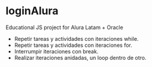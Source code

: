 # loginAlura
Educational JS project for Alura Latam + Oracle


- Repetir tareas y actividades con iteraciones while.
- Repetir tareas y actividades con iteraciones for.
- Interrumpir iteraciones con break.
- Realizar iteraciones anidadas, un loop dentro de otro.
